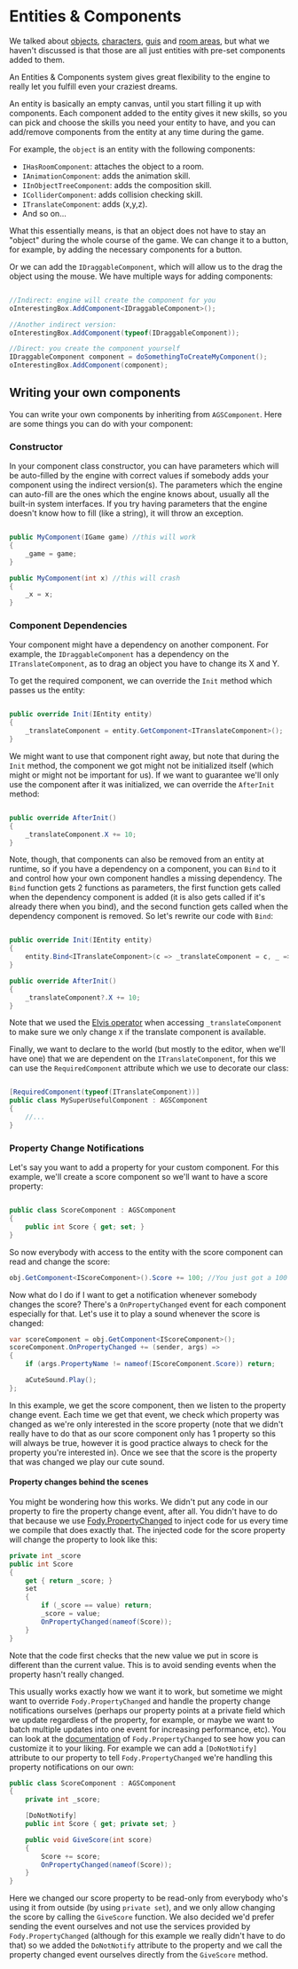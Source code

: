 # Entities & Components

We talked about [objects](objects.md), [characters](characters.md), [guis](guis.md) and [room areas](areas.md), but what we haven't discussed is that those are all just entities with pre-set components added to them.

An Entities & Components system gives great flexibility to the engine to really let you fulfill even your craziest dreams. 

An entity is basically an empty canvas, until you start filling it up with components.
Each component added to the entity gives it new skills, so you can pick and choose the skills you need your entity to have, and you can add/remove components from the entity at any time during the game.

For example, the `object` is an entity with the following components:

- `IHasRoomComponent`: attaches the object to a room.
- `IAnimationComponent`: adds the animation skill.
- `IInObjectTreeComponent`: adds the composition skill.
- `IColliderComponent`: adds collision checking skill.
- `ITranslateComponent`: adds (x,y,z).
- And so on...

What this essentially means, is that an object does not have to stay an "object" during the whole course of the game. We can change it to a button, for example, by adding the necessary components for a button.

Or we can add the `IDraggableComponent`, which will allow us to the drag the object using the mouse.
We have multiple ways for adding components:

```csharp

//Indirect: engine will create the component for you
oInterestingBox.AddComponent<IDraggableComponent>();

//Another indirect version:
oInterestingBox.AddComponent(typeof(IDraggableComponent));

//Direct: you create the component yourself
IDraggableComponent component = doSomethingToCreateMyComponent();
oInterestingBox.AddComponent(component);

```

## Writing your own components

You can write your own components by inheriting from `AGSComponent`.
Here are some things you can do with your component:

### Constructor

In your component class constructor, you can have parameters which will be auto-filled by the engine
with correct values if somebody adds your component using the indirect version(s).
The parameters which the engine can auto-fill are the ones which the engine knows about, usually all the built-in system interfaces. If you try having parameters that the engine doesn't know how to fill (like a string), it will throw an exception.

```csharp

public MyComponent(IGame game) //this will work
{
    _game = game;
}

public MyComponent(int x) //this will crash
{
    _x = x;
}

```

### Component Dependencies

Your component might have a dependency on another component. For example, the `IDraggableComponent` has a dependency on the `ITranslateComponent`, as to drag an object you have to change its X and Y.

To get the required component, we can override the `Init` method which passes us the entity:

```csharp

public override Init(IEntity entity)
{
    _translateComponent = entity.GetComponent<ITranslateComponent>();
}

```

We might want to use that component right away, but note that during the `Init` method, the component we got might not be initialized itself (which might or might not be important for us).
If we want to guarantee we'll only use the component after it was initialized, we can override the `AfterInit` method:

```csharp

public override AfterInit()
{
    _translateComponent.X += 10;
}

```

Note, though, that components can also be removed from an entity at runtime, so if you have a dependency on a component, you can `Bind` to it and control how your own component handles a missing dependency. The `Bind` function gets 2 functions as  parameters, the first function gets called when the dependency component is added (it is also gets called if it's already there when you bind), and the second function gets called when the dependency component is removed.
So let's rewrite our code with `Bind`:

```csharp

public override Init(IEntity entity)
{
    entity.Bind<ITranslateComponent>(c => _translateComponent = c, _ => _translateComponent = null);
}

public override AfterInit()
{
    _translateComponent?.X += 10;
}

```

Note that we used the [Elvis operator](http://www.informit.com/articles/article.aspx?p=2421572) when accessing `_translateComponent` to make sure we only change `X` if the translate component is available.

Finally, we want to declare to the world (but mostly to the editor, when we'll have one) that we are dependent on the `ITranslateComponent`, for this we can use the `RequiredComponent` attribute which we use to decorate our class:

```csharp

[RequiredComponent(typeof(ITranslateComponent))]
public class MySuperUsefulComponent : AGSComponent
{
    //...
}

```

### Property Change Notifications

Let's say you want to add a property for your custom component. For this example, we'll create a score component so we'll want to have a score property:

```csharp

public class ScoreComponent : AGSComponent
{
    public int Score { get; set; }
}

```

So now everybody with access to the entity with the score component can read and change the score:

```csharp
obj.GetComponent<IScoreComponent>().Score += 100; //You just got a 100 points!
```

Now what do I do if I want to get a notification whenever somebody changes the score?
There's a `OnPropertyChanged` event for each component especially for that.
Let's use it to play a sound whenever the score is changed:

```csharp
var scoreComponent = obj.GetComponent<IScoreComponent>();
scoreComponent.OnPropertyChanged += (sender, args) => 
{
    if (args.PropertyName != nameof(IScoreComponent.Score)) return;

    aCuteSound.Play();
};
```

In this example, we get the score component, then we listen to the property change event. Each time we get that event, we check which property was changed as we're only interested in the score property (note that we didn't really have to do that as our score component only has 1 property so this will always be true, however it is good practice always to check for the property you're interested in).
Once we see that the score is the property that was changed we play our cute sound.

#### Property changes behind the scenes

You might be wondering how this works. We didn't put any code in our property to fire the property change event, after all. You didn't have to do that because we use [Fody.PropertyChanged](https://github.com/Fody/PropertyChanged) to inject code for us every time we compile that does exactly that. The injected code for the score property will change the property to look like this:

```csharp
private int _score
public int Score
{
    get { return _score; }
    set
    {
        if (_score == value) return;
        _score = value;
        OnPropertyChanged(nameof(Score));
    }
}
```

Note that the code first checks that the new value we put in score is different than the current value. This is to avoid sending events when the property hasn't really changed.

This usually works exactly how we want it to work, but sometime we might want to override `Fody.PropertyChanged` and handle the property change notifications ourselves (perhaps our property points at a private field which we update regardless of the property, for example, or maybe we want to batch multiple updates into one event for increasing performance, etc).
You can look at the [documentation](https://github.com/Fody/PropertyChanged/wiki) of `Fody.PropertyChanged` to see how you can customize it to your liking.
For example we can add a `[DoNotNotify]` attribute to our property to tell `Fody.PropertyChanged` we're handling this property notifications on our own:

```csharp
public class ScoreComponent : AGSComponent
{
    private int _score;

    [DoNotNotify]
    public int Score { get; private set; }

    public void GiveScore(int score)
    {
        Score += score;
        OnPropertyChanged(nameof(Score));
    }
}
```

Here we changed our score property to be read-only from everybody who's using it from outside (by using `private set`), and we only allow changing the score by calling the `GiveScore` function. We also decided we'd prefer sending the event ourselves and not use the services provided by `Fody.PropertyChanged` (although for this example we really didn't have to do that) so we added the `DoNotNotify` attribute to the property and we call the property changed event ourselves directly from the `GiveScore` method.